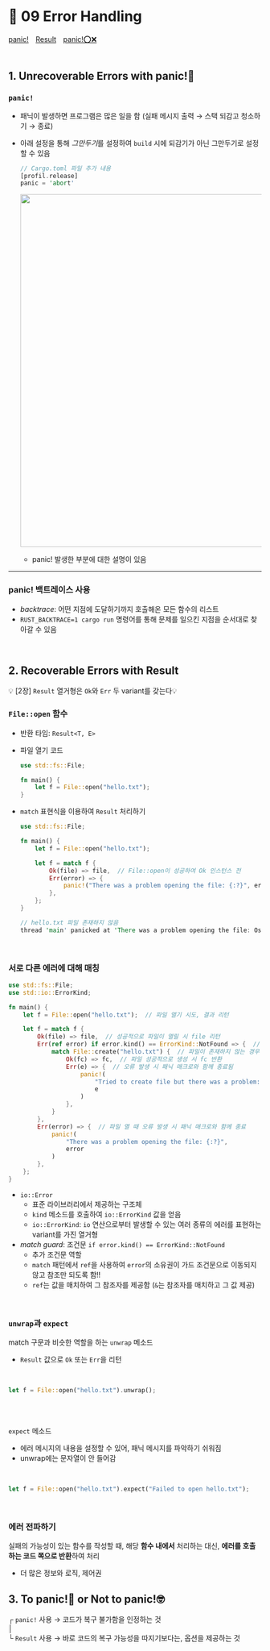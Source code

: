 # 📜 09 Error Handling
[panic!](#1-unrecoverable-errors-with-panic)&emsp;[Result](#2-recoverable-errors-with-result)&emsp;[panic!⭕❌](#3-to-panic-or-not-to-panic)
<br><br>

## 1. Unrecoverable Errors with panic!🤯

### ```panic!```
* 패닉이 발생하면 프로그램은 많은 일을 함 (실패 메시지 출력 → 스택 되감고 청소하기 → 종료)
* 아래 설정을 통해 *그만두기*를 설정하여 ```build``` 시에 되감기가 아닌 그만두기로 설정할 수 있음
  <br>

  ```rust
  // Cargo.toml 파일 추가 내용
  [profil.release]
  panic = 'abort'
  ```
  <img src="https://github.com/redzzzi/Rust23summer/assets/127263392/5c225a1f-1bde-47c1-ac6b-2234bd8a5c30" width="700px"><br>
    * panic! 발생한 부분에 대한 설명이 있음
---
### panic! 백트레이스 사용
* *backtrace*: 어떤 지점에 도달하기까지 호출해온 모든 함수의 리스트
* ```RUST_BACKTRACE=1 cargo run``` 명령어를 통해 문제를 일으킨 지점을 순서대로 찾아갈 수 있음
<br>

## 2. Recoverable Errors with Result
💡 [2장] ```Result``` 열거형은 ```Ok```와 ```Err``` 두 variant를 갖는다💡

### ```File::open``` 함수
* 반환 타임: ```Result<T, E>```
* 파일 열기 코드
  <br>

  ```rust
  use std::fs::File;

  fn main() {
      let f = File::open("hello.txt");
  }
  ```
* ```match``` 표현식을 이용하여 ```Result``` 처리하기
  <br>

  ```rust
  use std::fs::File;

  fn main() {
      let f = File::open("hello.txt");
  
      let f = match f {
          Ok(file) => file,  // File::open이 성공하여 Ok 인스턴스 전
          Err(error) => {
              panic!("There was a problem opening the file: {:?}", error)
          },
      };
  }
  ```
  ```rust
  // hello.txt 파일 존재하지 않음
  thread 'main' panicked at 'There was a problem opening the file: Os { code: 2, kind: NotFound, message: "No such file or directory" }', src/main.rs:9:13
  ```
<br>

### 서로 다른 에러에 대해 매칭
```rust
use std::fs::File;
use std::io::ErrorKind;

fn main() {
    let f = File::open("hello.txt");  // 파일 열기 시도, 결과 리턴

    let f = match f {
        Ok(file) => file,  // 성공적으로 파일이 열릴 시 file 리턴
        Err(ref error) if error.kind() == ErrorKind::NotFound => {  // ErrorKind::NotFound variant 사용됨
            match File::create("hello.txt") {  // 파일이 존재하지 않는 경우 hello.txt 파일 생성
                Ok(fc) => fc,  // 파일 성공적으로 생성 시 fc 반환
                Err(e) => {  // 오류 발생 시 패닉 매크로와 함께 종료됨
                    panic!(
                        "Tried to create file but there was a problem: {:?}",
                        e
                    )
                },
            }
        },
        Err(error) => {  // 파일 열 때 오류 발생 시 패닉 매크로와 함께 종료
            panic!(
                "There was a problem opening the file: {:?}",
                error
            )
        },
    };
}
```
* ```io::Error```
    * 표준 라이브러리에서 제공하는 구조체
    * ```kind``` 메소드를 호출하여 ```io::ErrorKind``` 값을 얻음
    * ```io::ErrorKind```: ```io``` 연산으로부터 발생할 수 있는 여러 종류의 에러를 표현하는 variant를 가진 열거형
* *match guard*: 조건문 ```if error.kind() == ErrorKind::NotFound```
    * 추가 조건문 역할
    * ```match``` 패턴에서 ```ref```을 사용하여 ```error```의 소유권이 가드 조건문으로 이동되지 않고 참조만 되도록 함!!
    * ```ref```는 값을 매치하여 그 참조자를 제공함 (```&```는 참조자를 매치하고 그 값 제공)
<br>

### ```unwrap```과 ```expect```
match 구문과 비슷한 역할을 하는 ```unwrap``` 메소드
* ```Result``` 값으로 ```Ok``` 또는 ```Err```을 리턴
<br>

```rust
let f = File::open("hello.txt").unwrap();
```
<br><br>

```expect``` 메소드
* 에러 메시지의 내용을 설정할 수 있어, 패닉 메시지를 파악하기 쉬워짐
* unwrap에는 문자열이 안 들어감
<br>

```rust
let f = File::open("hello.txt").expect("Failed to open hello.txt");
```  
<br>

### 에러 전파하기
실패의 가능성이 있는 함수를 작성할 때, 해당 **함수 내에서** 처리하는 대신, **에러를 호출하는 코드 쪽으로 반환**하여 처리
* 더 많은 정보와 로직, 제어권

## 3. To panic!🤯 or Not to panic!🤓
┌ ```panic!``` 사용 → 코드가 복구 불가함을 인정하는 것<br>
│<Br>
└ ```Result``` 사용 → 바로 코드의 복구 가능성을 따지기보다는, 옵션을 제공하는 것
<br>
